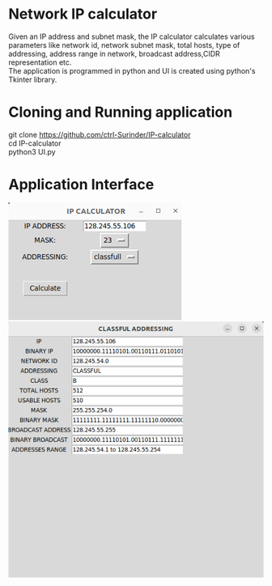 # Network IP calculator
Given an IP address and subnet mask, the IP calculator calculates various parameters like
network id, network subnet mask, total hosts, type of addressing, address range in
network, broadcast address,CIDR representation etc.</br>
The application is programmed in python and UI is created using python's Tkinter library.

# Cloning and Running application
git clone https://github.com/ctrl-Surinder/IP-calculator</br>
cd IP-calculator</br> 
python3 UI.py</br>

# Application Interface
![alt text](https://github.com/ctrl-Surinder/IP-calculator/blob/main/resources/IpCap1.png)
![alt text](https://github.com/ctrl-Surinder/IP-calculator/blob/main/resources/IPCap2.png)
